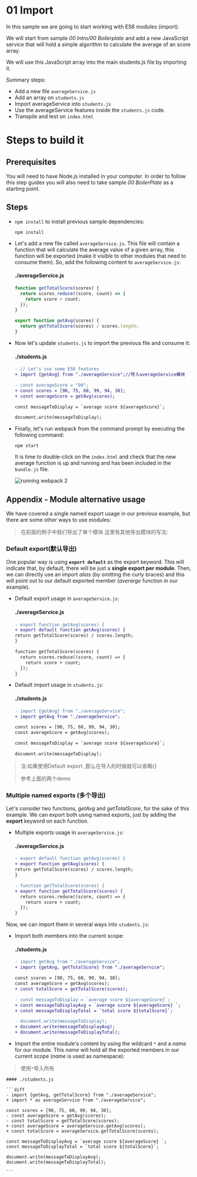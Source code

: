 # 01 Import

In this sample we are going to start working with ES6 modules (import).

We will start from sample _00 Intro/00 Boilerplate_ and add a new JavaScript service that will
hold a simple algorithm to calculate the average of an score array.

We will use this JavaScript array into the main students.js file by importing
it.

Summary steps:
 - Add a new file `averageService.js`
 - Add an array on `students.js`
 - Import averageService into `students.js`
 - Use the averageService features inside the `students.js` code.
 - Transpile and test on `index.html`


# Steps to build it

## Prerequisites

You will need to have Node.js installed in your computer. In order to follow this step guides you will also need to take sample _00 BoilerPlate_ as a starting point.

## Steps

- `npm install` to install previous sample dependencies:

  ```
  npm install
  ```

- Let's add a new file called `averageService.js`. This file will contain a function that will calculate the average value of a given array, this function will be exported (make it visible to other modules that need to consume them). So, add the following content to `averageService.js`:

  #### ./averageService.js

  ```javascript
  function getTotalScore(scores) {
    return scores.reduce((score, count) => {
      return score + count;
    });
  }

  export function getAvg(scores) {
    return getTotalScore(scores) / scores.length;
  }
  ```

- Now let's update `students.js` to import the previous file and consume it:

  #### ./students.js

  ```diff javascript
  - // Let's use some ES6 features
  + import {getAvg} from "./averageService";//导入averageService模块

  - const averageScore = "90";
  + const scores = [90, 75, 60, 99, 94, 30];
  + const averageScore = getAvg(scores);

  const messageToDisplay = `average score ${averageScore}`;

  document.write(messageToDisplay);
  ```

- Finally, let's run webpack from the command prompt by executing the following command:

  ```
  npm start
  ```

  It is time to double-click on the `index.html` and check that the new average function is up and running and has been included in the `bundle.js` file.

  ![running webpack 2](../../99%20Readme%20Resources/00%20Intro/01%20Import/result.png)

## Appendix - Module alternative usage

We have covered a single named export usage in our previous example, but there are some other ways to use modules:

> 在前面的例子中我们导出了单个模块 这里有其他导出模块的写法:

### Default export(默认导出)
  
  One popular way is using **`export default`** as the export keyword. This will indicate that, by default, there will be just a **single export per module**. Then, we can directly use an import *alias* (by omitting the curly braces) and this will point out to our default exported member (*averarge* function in our example).

  - Default export usage in `averageService.js`:
    #### ./averageService.js

    ```diff
    - export function getAvg(scores) {
    + export default function getAvg(scores) {
    return getTotalScore(scores) / scores.length;
    }

    function getTotalScore(scores) {
      return scores.reduce((score, count) => {
        return score + count;
      });
    }

    ```

  - Default import usage in `students.js`:
  
    #### ./students.js

    ```diff
    - import {getAvg} from "./averageService";
    + import getAvg from "./averageService";

    const scores = [90, 75, 60, 99, 94, 30];
    const averageScore = getAvg(scores);

    const messageToDisplay = `average score ${averageScore}`;

    document.write(messageToDisplay);
    ```

> 注:如果使用Default export ,那么在导入的时候就可以省略{}
> 
> 参考上面的两个demo

### Multiple named exports (多个导出)
Let's consider two functions, *getAvg* and *getTotalScore*, for the sake of this example. We can export both using named exports, just by adding the **export** keyword on each function. 

  - Multiple exports usage in `averageService.js`:
    
    #### ./averageService.js

    ```diff
    - export default function getAvg(scores) {
    + export function getAvg(scores) {
    return getTotalScore(scores) / scores.length;
    }

    - function getTotalScore(scores) {
    + export function getTotalScore(scores) {
      return scores.reduce((score, count) => {
        return score + count;
      });
    }
    ```
Now, we can import them in several ways into `students.js`:

  - Import both members into the current scope:

    #### ./students.js

    ```diff
    - import getAvg from "./averageService";
    + import {getAvg, getTotalScore} from "./averageService";

    const scores = [90, 75, 60, 99, 94, 30];
    const averageScore = getAvg(scores);
    + const totalScore = getTotalScore(scores);

    - const messageToDisplay = `average score ${averageScore}`;
    + const messageToDisplayAvg = `average score ${averageScore} `;
    + const messageToDisplayTotal = `total score ${totalScore}`;

    - document.write(messageToDisplay);
    + document.write(messageToDisplayAvg);
    + document.write(messageToDisplayTotal);

    ```  
  
  - Import the entire module's content by using the wildcard `*` and a *name* for our module. This *name* will hold all the exported members in our current scope (*name* is used as namespace):

  > 使用`*`导入所有

    #### ./students.js

    ```diff
    - import {getAvg, getTotalScore} from "./averageService";
    + import * as averageService from "./averageService";

    const scores = [90, 75, 60, 99, 94, 30];
    - const averageScore = getAvg(scores);
    - const totalScore = getTotalScore(scores);
    + const averageScore = averageService.getAvg(scores);
    + const totalScore = averageService.getTotalScore(scores);

    const messageToDisplayAvg = `average score ${averageScore} `;
    const messageToDisplayTotal = `total score ${totalScore}`;

    document.write(messageToDisplayAvg);
    document.write(messageToDisplayTotal);

    ```
